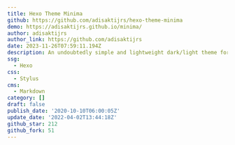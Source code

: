 ```yaml
---
title: Hexo Theme Minima
github: https://github.com/adisaktijrs/hexo-theme-minima
demo: https://adisaktijrs.github.io/minima/
author: adisaktijrs
author_link: https://github.com/adisaktijrs
date: 2023-11-26T07:59:11.194Z
description: An undoubtedly simple and lightweight dark/light theme for Hexo.js
ssg:
  - Hexo
css:
  - Stylus
cms:
  - Markdown
category: []
draft: false
publish_date: '2020-10-10T06:00:05Z'
update_date: '2022-04-02T13:44:18Z'
github_star: 212
github_fork: 51
---
```

